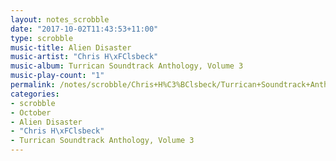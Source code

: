 ```yaml
---
layout: notes_scrobble
date: "2017-10-02T11:43:53+11:00"
type: scrobble
music-title: Alien Disaster
music-artist: "Chris H\xFClsbeck"
music-album: Turrican Soundtrack Anthology, Volume 3
music-play-count: "1"
permalink: /notes/scrobble/Chris+H%C3%BClsbeck/Turrican+Soundtrack+Anthology%2C+Volume+3/57ead52760d60081720a274af9754d6d666e18f4.html
categories:
- scrobble
- October
- Alien Disaster
- "Chris H\xFClsbeck"
- Turrican Soundtrack Anthology, Volume 3
---
```


